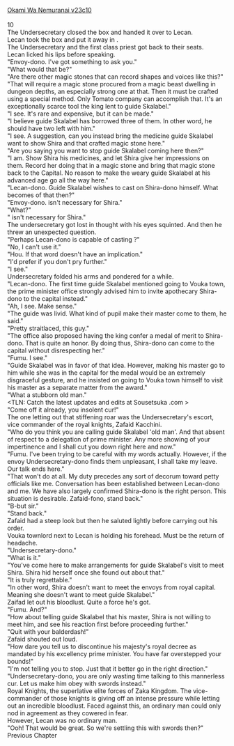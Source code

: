 [Okami Wa Nemuranai v23c10](https://www.sousetsuka.com/2020/07/okami-wa-nemuranai-2310.html)
<br/><br/>
10<br/>
The Undersecretary closed the box and handed it over to Lecan.<br/>
Lecan took the box and put it away in <Storage>.<br/>
The Undersecretary and the first class priest got back to their seats.<br/>
Lecan licked his lips before speaking.<br/>
"Envoy-dono. I've got something to ask you."<br/>
"What would that be?"<br/>
"Are there other magic stones that can record shapes and voices like this?"<br/>
"That will require a magic stone procured from a magic beast dwelling in dungeon depths, an especially strong one at that. Then it must be crafted using a special method. Only Tomato company can accomplish that. It's an exceptionally scarce tool the king lent to guide Skalabel."<br/>
"I see. It's rare and expensive, but it can be made."<br/>
"I believe guide Skalabel has borrowed three of them. In other word, he should have two left with him."<br/>
"I see. A suggestion, can you instead bring the medicine guide Skalabel want to show Shira and that crafted magic stone here."<br/>
"Are you saying you want to stop guide Skalabel coming here then?"<br/>
"I am. Show Shira his medicines, and let Shira give her impressions on them. Record her doing that in a magic stone and bring that magic stone back to the Capital. No reason to make the weary guide Skalabel at his advanced age go all the way here."<br/>
"Lecan-dono. Guide Skalabel wishes to cast <Purification> on Shira-dono himself. What becomes of that then?"<br/>
"Envoy-dono. <Purification> isn't necessary for Shira."<br/>
"What?"<br/>
"<Purification> isn't necessary for Shira."<br/>
The undersecretary got lost in thought with his eyes squinted. And then he threw an unexpected question.<br/>
"Perhaps Lecan-dono is capable of casting <Purification>?"<br/>
"No, I can't use it."<br/>
"Hou. If that word doesn't have an implication."<br/>
"I'd prefer if you don't pry further."<br/>
"I see."<br/>
Undersecretary folded his arms and pondered for a while.<br/>
"Lecan-dono. The first time guide Skalabel mentioned going to Vouka town, the prime minister office strongly advised him to invite apothecary Shira-dono to the capital instead."<br/>
"Ah, I see. Make sense."<br/>
"The guide was livid. What kind of pupil make their master come to them, he said."<br/>
"Pretty straitlaced, this guy."<br/>
"The office also proposed having the king confer a medal of merit to Shira-dono. That is quite an honor. By doing thus, Shira-dono can come to the capital without disrespecting her."<br/>
"Fumu. I see."<br/>
"Guide Skalabel was in favor of that idea. However, making his master go to him while she was in the capital for the medal would be an extremely disgraceful gesture, and he insisted on going to Vouka town himself to visit his master as a separate matter from the award."<br/>
"What a stubborn old man."<br/>
<TLN: Catch the latest updates and edits at Sousetsuka .com ><br/>
"Come off it already, you insolent cur!"<br/>
The one letting out that stiffening roar was the Undersecretary's escort, vice commander of the royal knights, Zafaid Kacchini.<br/>
"Who do you think you are calling guide Skalabel 'old man'. And that absent of respect to a delegation of prime minister. Any more showing of your impertinence and I shall cut you down right here and now."<br/>
"Fumu. I've been trying to be careful with my words actually. However, if the envoy Undersecretary-dono finds them unpleasant, I shall take my leave. Our talk ends here."<br/>
"That won't do at all. My duty precedes any sort of decorum toward petty officials like me. Conversation has been established between Lecan-dono and me. We have also largely confirmed Shira-dono is the right person. This situation is desirable. Zafaid-fono, stand back."<br/>
"B-but sir."<br/>
"Stand back."<br/>
Zafaid had a steep look but then he saluted lightly before carrying out his order.<br/>
Vouka townlord next to Lecan is holding his forehead. Must be the return of headache.<br/>
"Undersecretary-dono."<br/>
"What is it."<br/>
"You've come here to make arrangements for guide Skalabel's visit to meet Shira. Shira hid herself once she found out about that."<br/>
"It is truly regrettable."<br/>
"In other word, Shira doesn't want to meet the envoys from royal capital. Meaning she doesn't want to meet guide Skalabel."<br/>
Zaifad let out his bloodlust. Quite a force he's got.<br/>
"Fumu. And?"<br/>
"How about telling guide Skalabel that his master, Shira is not willing to meet him, and see his reaction first before proceeding further."<br/>
"Quit with your balderdash!"<br/>
Zafaid shouted out loud.<br/>
"How dare you tell us to discontinue his majesty's royal decree as mandated by his excellency prime minister. You have far overstepped your bounds!"<br/>
"I'm not telling you to stop. Just that it better go in the right direction."<br/>
"Undersecretary-dono, you are only wasting time talking to this mannerless cur. Let us make him obey with swords instead."<br/>
Royal Knights, the superlative elite forces of Zaka Kingdom. The vice-commander of those knights is giving off an intense pressure while letting out an incredible bloodlust. Faced against this, an ordinary man could only nod in agreement as they cowered in fear.<br/>
However, Lecan was no ordinary man.<br/>
"Ooh! That would be great. So we're settling this with swords then?"<br/>
Previous Chapter<br/>
